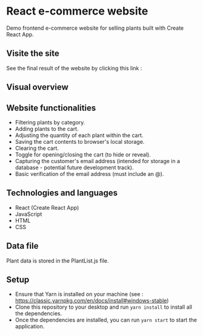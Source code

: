 
# React e-commerce website
Demo frontend e-commerce website for selling plants built with Create React App.

## Visite the site
See the final result of the website by clicking this link : 

## Visual overview

## Website functionalities
- Filtering plants by category.
- Adding plants to the cart.
- Adjusting the quantity of each plant within the cart.
- Saving the cart contents to browser's local storage.
- Clearing the cart.
- Toggle for opening/closing the cart (to hide or reveal).
- Capturing the customer's email address (intended for storage in a database - potential future development track).
- Basic verification of the email address (must include an @).

## Technologies and languages
- React (Create React App)
- JavaScript
- HTML
- CSS

## Data file
Plant data is stored in the PlantList.js file.

## Setup
- Ensure that Yarn is installed on your machine (see : https://classic.yarnpkg.com/en/docs/install#windows-stable)
- Clone this repository to your desktop and run `yarn install` to install all the dependencies.
- Once the dependencies are installed, you can run `yarn start` to start the application. 
